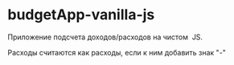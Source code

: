 # budgetApp-vanilla-js
Приложение подсчета доходов/расходов на чистом  JS.

Расходы считаются как расходы, если к ним добавить знак "-"
